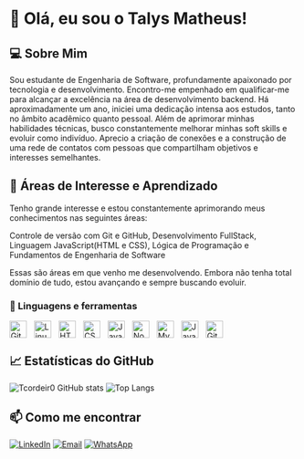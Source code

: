 # 👋 Olá, eu sou o Talys Matheus!

## 💻 Sobre Mim
Sou estudante de Engenharia de Software, profundamente apaixonado por tecnologia e desenvolvimento. Encontro-me empenhado em qualificar-me para alcançar a excelência na área de desenvolvimento backend. Há aproximadamente um ano, iniciei uma dedicação intensa aos estudos, tanto no âmbito acadêmico quanto pessoal. Além de aprimorar minhas habilidades técnicas, busco constantemente melhorar minhas soft skills e evoluir como indivíduo. Aprecio a criação de conexões e a construção de uma rede de contatos com pessoas que compartilham objetivos e interesses semelhantes.

## 🚀 Áreas de Interesse e Aprendizado
Tenho grande interesse e estou constantemente aprimorando meus conhecimentos nas seguintes áreas:

Controle de versão com Git e GitHub, 
Desenvolvimento FullStack, 
Linguagem JavaScript(HTML e CSS), 
Lógica de Programação e Fundamentos de Engenharia de Software 

Essas são áreas em que venho me desenvolvendo. Embora não tenha total 
domínio de tudo, estou avançando e sempre buscando evoluir.

### 🧰 Linguagens e ferramentas

<img align="left" alt="Git" width="30px" style="padding-right:10px;" src="https://cdn.jsdelivr.net/gh/devicons/devicon/icons/git/git-original.svg" />
<img align="left" alt="Linux" width="30px" style="padding-right:10px;" src="https://cdn.jsdelivr.net/gh/devicons/devicon/icons/linux/linux-original.svg" />
<img align="left" alt="HTML" width="30px" style="padding-right:10px;" src="https://cdn.jsdelivr.net/gh/devicons/devicon/icons/html5/html5-plain.svg" />
<img align="left" alt="CSS" width="30px" style="padding-right:10px;" src="https://cdn.jsdelivr.net/gh/devicons/devicon/icons/css3/css3-plain.svg" />
<img align="left" alt="JavaScript" width="30px" style="padding-right:10px;" src="https://cdn.jsdelivr.net/gh/devicons/devicon/icons/javascript/javascript-plain.svg" />
<img align="left" alt="NodeJS" width="30px" style="padding-right:10px;" src="https://cdn.jsdelivr.net/gh/devicons/devicon/icons/nodejs/nodejs-original.svg" />
<img align="left" alt="MySql" width="30px" style="padding-right:10px;" src="https://cdn.jsdelivr.net/gh/devicons/devicon@latest/icons/mysql/mysql-original-wordmark.svg" />
<img align="left" alt="Java" width="30px" style="padding-right:10px;" src="https://cdn.jsdelivr.net/gh/devicons/devicon@latest/icons/java/java-original.svg" />
<img align="left" alt="GitHub" width="30px" style="padding-right:10px;" src="https://cdn.jsdelivr.net/gh/devicons/devicon@latest/icons/github/github-original.svg" />
<br />

#

## 📈 Estatísticas do GitHub

![Tcordeir0 GitHub stats](https://github-readme-stats.vercel.app/api?username=Tcordeir0&show_icons=true&theme=radical)
![Top Langs](https://github-readme-stats.vercel.app/api/top-langs/?username=Tcordeir0&layout=compact&theme=radical)

## 📫 Como me encontrar

[![LinkedIn](https://img.shields.io/badge/LinkedIn-0077B5?style=for-the-badge&logo=linkedin&logoColor=white)](https://www.linkedin.com/in/talys-matheus-c-silva-b04aa42a7/)
[![Email](https://img.shields.io/badge/Email-talysmatheus12@gmail.com-D14836?style=for-the-badge&logo=gmail&logoColor=white)](https://mail.google.com/mail/u/4/#inbox)
[![WhatsApp](https://img.shields.io/badge/WhatsApp-25D366?style=for-the-badge&logo=whatsapp&logoColor=white)](https://wa.me/5564999727955)
